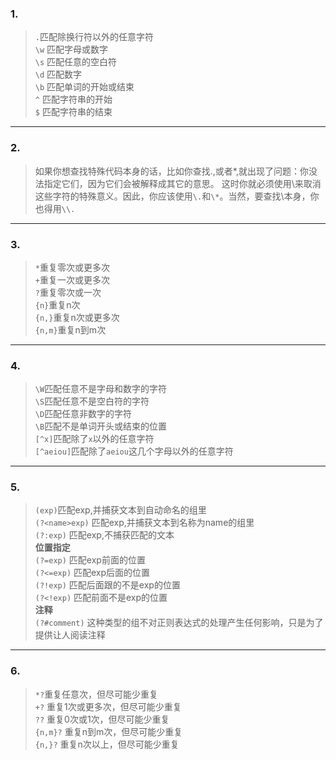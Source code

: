 ### 1.
> `.`匹配除换行符以外的任意字符 </br>
`\w` 匹配字母或数字</br>
`\s` 匹配任意的空白符</br>
`\d` 匹配数字</br>
`\b` 匹配单词的开始或结束</br>
`^` 匹配字符串的开始</br>
<code>$</code> 匹配字符串的结束</br>

***
### 2.
>如果你想查找特殊代码本身的话，比如你查找.,或者*,就出现了问题：你没法指定它们，因为它们会被解释成其它的意思。
这时你就必须使用\来取消这些字符的特殊意义。因此，你应该使用`\.`和`\*`。当然，要查找\本身，你也得用`\\.`

***
### 3.
>`*`重复零次或更多次</br>
`+`重复一次或更多次</br>
`?`重复零次或一次</br>
`{n}`重复n次</br>
`{n,}`重复n次或更多次</br>
`{n,m}`重复n到m次</br>

***
### 4.
>`\W`匹配任意不是字母和数字的字符</br>
`\S`匹配任意不是空白符的字符</br>
`\D`匹配任意非数字的字符</br>
`\B`匹配不是单词开头或结束的位置</br>
`[^x]`匹配除了`x`以外的任意字符</br>
`[^aeiou]`匹配除了`aeiou`这几个字母以外的任意字符

***
### 5.
>`(exp)`匹配exp,并捕获文本到自动命名的组里</br>
`(?<name>exp)` 匹配exp,并捕获文本到名称为name的组里</br>
`(?:exp)` 匹配exp,不捕获匹配的文本</br>
**位置指定**</br>
`(?=exp)` 匹配exp前面的位置</br>
`(?<=exp)` 匹配exp后面的位置</br>
`(?!exp)` 匹配后面跟的不是exp的位置</br>
`(?<!exp)` 匹配前面不是exp的位置</br>
**注释**</br>
`(?#comment)` 这种类型的组不对正则表达式的处理产生任何影响，只是为了提供让人阅读注释

****
### 6.
>`*?`重复任意次，但尽可能少重复</br>
`+?` 重复1次或更多次，但尽可能少重复</br>
`??` 重复0次或1次，但尽可能少重复</br>
`{n,m}?` 重复n到m次，但尽可能少重复</br>
`{n,}?` 重复n次以上，但尽可能少重复</br>
